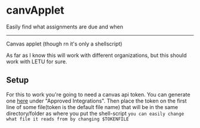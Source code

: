 # canvApplet
Easily find what assignments are due and when

----

Canvas applet (though rn it's only a shellscript)

As far as I know this will work with different organizations, but this should work with LETU for sure.

## Setup
For this to work you're going to need a canvas api token. You can generate one [here](https://courses.letu.edu/profile/settings) under "Approved Integrations".
Then place the token on the first line of some file(token is the default file name) that will be in the same directory/folder as where you put the shell-script
`you can easily change what file it reads from by changing $TOKENFILE`
